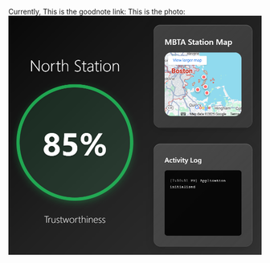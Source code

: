 Currently, This is the goodnote link: 
This is the photo: 
<img src = "https://github.com/0GhOsTO/MBTAEstimation/blob/main/MBTAweb.png">

